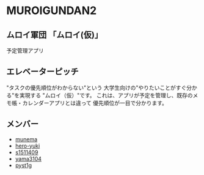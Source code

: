 # MUROIGUNDAN2
## ムロイ軍団 「ムロイ(仮)」
予定管理アプリ

## エレベーターピッチ
"タスクの優先順位がわからない"という
大学生向けの"やりたいことがすぐ分かる"を実現する
"ムロイ（仮）"です。
これは、アプリが予定を管理し、既存のメモ帳・カレンダーアプリとは違って
優先順位が一目で分かります。


## メンバー
* [munema](https://github.com/munema)
* [hero-yuki](https://github.com/hiro-yuki)
* [s1511409](https://github.com/s1511409)
* [yama3104](https://github.com/yama3104)
* [pyst1g](https://github.com/pyst1g)